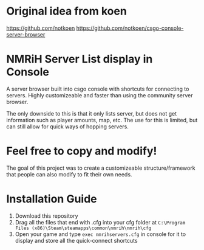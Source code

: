 # Original idea from koen
 https://github.com/notkoen
 https://github.com/notkoen/csgo-console-server-browser

# NMRiH Server List display in Console
 A server browser built into csgo console with shortcuts for connecting to servers. Highly customizeable and faster than using the community server browser.
 
 The only downside to this is that it only lists server, but does not get information such as player amounts, map, etc. The use for this is limited, but can still allow for quick ways of hopping servers.
 # Feel free to copy and modify!
 The goal of this project was to create a customizeable structure/framework that people can also modify to fit their own needs.
 # Installation Guide
 1. Download this repository
 2. Drag all the files that end with .cfg into your cfg folder at `C:\Program Files (x86)\Steam\steamapps\common\nmrih\nmrih\cfg`
 3. Open your game and type `exec nmrihservers.cfg` in console for it to display and store all the quick-connect shortcuts
